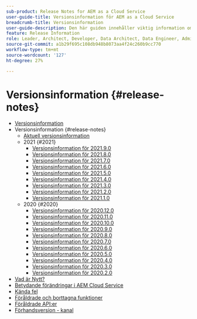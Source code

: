 ```yaml
---
sub-product: Release Notes for AEM as a Cloud Service
user-guide-title: Versionsinformation för AEM as a Cloud Service
breadcrumb-title: Versionsinformation
user-guide-description: Den här guiden innehåller viktig information om den senaste versionen av Experience Manager as a Cloud Service inklusive nyheter, inaktuella och borttagna funktioner samt kända fel.
feature: Release Information
role: Leader, Architect, Developer, Data Architect, Data Engineer, Admin, User
source-git-commit: a1b29f695c108db948b8073aa4f24c260b9cc770
workflow-type: tm+mt
source-wordcount: '127'
ht-degree: 27%

---
```



# Versionsinformation {#release-notes}

+ [Versionsinformation](/help/release-notes/home.md)
+ Versionsinformation {#release-notes}
   + [Aktuell versionsinformation](/help/release-notes/release-notes-cloud/release-notes-current.md)
   + 2021 {#2021}
      + [Versionsinformation för 2021.9.0](/help/release-notes/release-notes-cloud/2021/release-notes-2021-9-0.md)
      + [Versionsinformation för 2021.8.0](/help/release-notes/release-notes-cloud/2021/release-notes-2021-8-0.md)
      + [Versionsinformation för 2021.7.0](/help/release-notes/release-notes-cloud/2021/release-notes-2021-7-0.md)
      + [Versionsinformation för 2021.6.0](/help/release-notes/release-notes-cloud/2021/release-notes-2021-6-0.md)
      + [Versionsinformation för 2021.5.0](/help/release-notes/release-notes-cloud/2021/release-notes-2021-5-0.md)
      + [Versionsinformation för 2021.4.0](/help/release-notes/release-notes-cloud/2021/release-notes-2021-4-0.md)
      + [Versionsinformation för 2021.3.0](/help/release-notes/release-notes-cloud/2021/release-notes-2021-3-0.md)
      + [Versionsinformation för 2021.2.0](/help/release-notes/release-notes-cloud/2021/release-notes-2021-2-0.md)
      + [Versionsinformation för 2021.1.0](/help/release-notes/release-notes-cloud/2021/release-notes-2021-1-0.md)
   + 2020 {#2020}
      + [Versionsinformation för 2020.12.0](/help/release-notes/release-notes-cloud/2020/release-notes-2020-12-0.md)
      + [Versionsinformation för 2020.11.0](/help/release-notes/release-notes-cloud/2020/release-notes-2020-11-0.md)
      + [Versionsinformation för 2020.10.0](/help/release-notes/release-notes-cloud/2020/release-notes-2020-10-0.md)
      + [Versionsinformation för 2020.9.0](/help/release-notes/release-notes-cloud/2020/release-notes-2020-9-0.md)
      + [Versionsinformation för 2020.8.0](/help/release-notes/release-notes-cloud/2020/release-notes-2020-8-0.md)
      + [Versionsinformation för 2020.7.0](/help/release-notes/release-notes-cloud/2020/release-notes-2020-7-0.md)
      + [Versionsinformation för 2020.6.0](/help/release-notes/release-notes-cloud/2020/release-notes-2020-6-0.md)
      + [Versionsinformation för 2020.5.0](/help/release-notes/release-notes-cloud/2020/release-notes-2020-5-0.md)
      + [Versionsinformation för 2020.4.0](/help/release-notes/release-notes-cloud/2020/release-notes-2020-4-0.md)
      + [Versionsinformation för 2020.3.0](/help/release-notes/release-notes-cloud/2020/release-notes-2020-3-0.md)
      + [Versionsinformation för 2020.2.0](/help/release-notes/release-notes-cloud/2020/release-notes-2020-2-0.md)
+ [Vad är Nytt?](what-is-new.md)
+ [Betydande förändringar i AEM Cloud Service](aem-cloud-changes.md)
+ [Kända fel](known-issues.md)
+ [Föråldrade och borttagna funktioner](deprecated-removed-features.md)
+ [Föråldrade API:er](deprecated-apis.md)
+ [Förhandsversion - kanal](prerelease.md)
